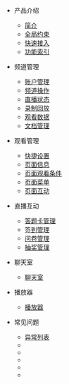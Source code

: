 * 产品介绍

  * [简介](/)
  * [全局约束](/limit)
  * [快速接入](/quick_start)
  * [功能索引](/function_index)
* 频道管理

  * [账户管理]()
  * [频道操作]()
  * [直播状态]()
  * [录制回放]()
  * [观看数据]()
  * [文档管理]()
* 观看管理
  
  * [快捷设置]()
  * [页面信息]()
  * [页面观看条件]()
  * [页面菜单]()
  * [页面互动]()
* 直播互动
    
  * [答题卡管理]()
  * [签到管理]()
  * [问卷管理]()
  * [抽奖管理]()
* 聊天室

  * [聊天室]()
* 播放器

  * [播放器]()
* 常见问题

  * [异常列表](/exceptionDoc)
  * []()
  * []()
  * []()
  * []()
  * []()